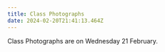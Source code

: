 ```yaml
---
title: Class Photographs
date: 2024-02-20T21:41:13.464Z
---
```

Class Photographs are on Wednesday 21 February.